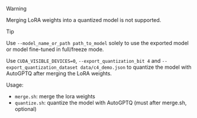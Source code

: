 > [!WARNING]
> Merging LoRA weights into a quantized model is not supported.

> [!TIP]
> Use `--model_name_or_path path_to_model` solely to use the exported model or model fine-tuned in full/freeze mode.
>
> Use `CUDA_VISIBLE_DEVICES=0`, `--export_quantization_bit 4` and `--export_quantization_dataset data/c4_demo.json` to quantize the model with AutoGPTQ after merging the LoRA weights.


Usage:

- `merge.sh`: merge the lora weights
- `quantize.sh`: quantize the model with AutoGPTQ (must after merge.sh, optional)
